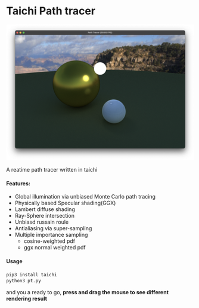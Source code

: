 # Taichi Path tracer

![](result.png)

A reatime path tracer written in taichi

#### Features:
* Global illumination via unbiased Monte Carlo path tracing
* Physically based Specular shading(GGX)
* Lambert diffuse shading
* Ray-Sphere intersection
* Unbiasd russain roule 
* Antialiasing via super-sampling
* Multiple importance sampling 
  * cosine-weighted pdf
  * ggx normal weighted pdf 

#### Usage

```bash
pip3 install taichi
python3 pt.py
```

and you a ready to go, **press and drag the mouse to see different rendering result**
